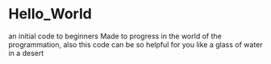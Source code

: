 # Hello_World
an initial code to beginners
Made to progress in the world of the programmation, also this code can be so helpful for you like a glass of water in a desert
